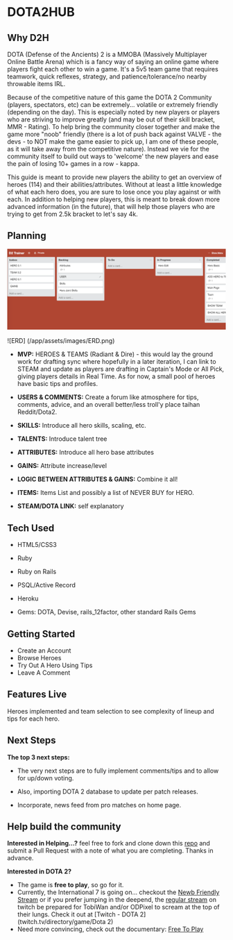 # DOTA2HUB

## Why D2H
DOTA (Defense of the Ancients) 2 is a MMOBA (Massively Multiplayer Online Battle Arena) which is a fancy way of saying an online game where players fight each other to win a game.  It's a 5v5 team game that requires teamwork, quick reflexes, strategy, and patience/tolerance/no nearby throwable items IRL.

Because of the competitive nature of this game the DOTA 2 Community (players, spectators, etc) can be extremely... volatile or extremely friendly (depending on the day).  This is especially noted by new players or players who are striving to improve greatly (and may be out of their skill bracket, MMR - Rating).  To help bring the community closer together and make the game more "noob" friendly (there is a lot of push back against VALVE - the devs - to NOT make the game easier to pick up, I am one of these people, as it will take away from the competitive nature). Instead we vie for the community itself to build out ways to 'welcome' the new players and ease the pain of losing 10+ games in a row - kappa.

This guide is meant to provide new players the ability to get an overview of heroes (114) and their abilities/attributes.  Without at least a little knowledge of what each hero does, you are sure to lose once you play against or with each.  In addition to helping new players, this is meant to break down more advanced information (in the future), that will help those players who are trying to get from 2.5k bracket to let's say 4k.

## Planning
![Trello Board](/app/assets/images/trello_board.png)

![ERD] (/app/assets/images/ERD.png)

- **MVP:** HEROES & TEAMS (Radiant & Dire) - this would lay the ground work for drafting sync where hopefully in a later iteration, I can link to STEAM and update as players are drafting in Captain's Mode or All Pick, giving players details in Real Time.  As for now, a small pool of heroes have basic tips and profiles.

- **USERS & COMMENTS:** Create a forum like atmosphere for tips, comments, advice, and an overall better/less troll'y place taihan Reddit/Dota2.

- **SKILLS:** Introduce all hero skills, scaling, etc.

- **TALENTS:** Introduce talent tree

- **ATTRIBUTES:** Introduce all hero base attributes

- **GAINS:** Attribute increase/level

- **LOGIC BETWEEN ATTRIBUTES & GAINS:** Combine it all!

- **ITEMS:** Items List and possibly a list of NEVER BUY for HERO.

- **STEAM/DOTA LINK:** self explanatory

## Tech Used

- HTML5/CSS3
- Ruby
- Ruby on Rails
- PSQL/Active Record
- Heroku

- Gems: DOTA, Devise, rails_12factor, other standard Rails Gems

## Getting Started

- Create an Account
- Browse Heroes
- Try Out A Hero Using Tips
- Leave A Comment

## Features Live

Heroes implemented and team selection to see complexity of lineup and tips for each hero.

## Next Steps

**The top 3 next steps:**
- The very next steps are to fully implement comments/tips and to allow for up/down voting.

- Also, importing DOTA 2 database to update per patch releases.

- Incorporate, news feed from pro matches on home page.

## Help build the community

**Interested in Helping...?** feel free to fork and clone down this [repo](https://github.com/kadkins4/Project-2) and submit a Pull Request with a note of what you are completing. Thanks in advance.

**Interested in DOTA 2?**
- The game is **free to play**, so go for it.
- Currently, the International 7 is going on... checkout the [Newb Friendly Stream](https://www.twitch.tv/dota2ti_newcomer) or if you prefer jumping in the deepend, the [regular stream](https://www.twitch.tv/dota2ti) on twitch be prepared for TobiWan and/or ODPixel to scream at the top of their lungs. Check it out at [Twitch - DOTA 2](twitch.tv/directory/game/Dota 2)
- Need more convincing, check out the documentary: [Free To Play](https://www.youtube.com/watch?v=UjZYMI1zB9s)
